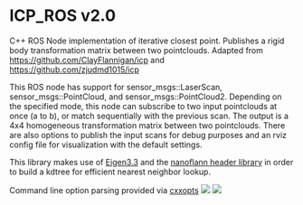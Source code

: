 # ICP_ROS v2.0

C++ ROS Node implementation of iterative closest point. Publishes a rigid body transformation matrix between two pointclouds. Adapted from https://github.com/ClayFlannigan/icp and https://github.com/zjudmd1015/icp

This ROS node has support for sensor_msgs::LaserScan, sensor_msgs::PointCloud, and sensor_msgs::PointCloud2.
Depending on the specified mode, this node can subscribe to two input pointclouds at once (a to b), or match sequentially with the previous scan. The output is a 4x4 homogeneous transformation matrix between two pointclouds. There are also options to publish the input scans for debug purposes and an rviz config file for visualization with the default settings.

This library makes use of [Eigen3.3](https://gitlab.com/libeigen/eigen) and the [nanoflann header library](https://github.com/jlblancoc/nanoflann) in order to build a kdtree for efficient nearest neighbor lookup.

Command line option parsing provided via [cxxopts](https://github.com/jarro2783/cxxopts)
<img src="icp.gif">
<img src="icp_shapes.gif">
